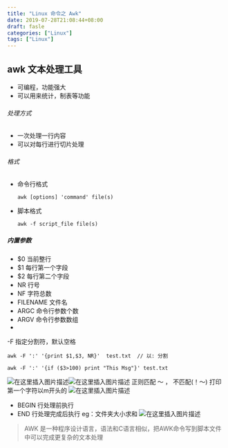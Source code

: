 ```yaml
---
title: "Linux 命令之 Awk"
date: 2019-07-28T21:08:44+08:00
draft: fasle
categories: ["Linux"]
tags: ["Linux"]
---
```

## awk 文本处理工具
- 可编程，功能强大
- 可以用来统计，制表等功能

###### 处理方式
* 一次处理一行内容
* 可以对每行进行切片处理
###### 格式
- 命令行格式
	```
	awk [options] 'command' file(s)
	```
- 脚本格式
	```
	awk -f script_file file(s)
	```

##### 内置参数
- $0 当前整行
- $1 每行第一个字段
- $2 每行第二个字段
- NR 行号
- NF 字符总数
- FILENAME 文件名
- ARGC 命令行参数个数
- ARGV 命令行参数数组
- 

-F 指定分割符，默认空格
```
awk -F ':' '{print $1,$3, NR}'  test.txt  // 以: 分割

awk -F ':' '{if ($3>100) print "This Msg"}' test.txt
```
![在这里插入图片描述](https://img-blog.csdnimg.cn/20190313221813746.png)![在这里插入图片描述](https://img-blog.csdnimg.cn/20190313221921397.png)
正则匹配 ～ ， 不匹配(！～)
打印第一个字符以m开头的
![在这里插入图片描述](https://img-blog.csdnimg.cn/20190313223242892.png)
- BEGIN 行处理前执行
- END 行处理完成后执行
eg：文件夹大小求和
![在这里插入图片描述](https://img-blog.csdnimg.cn/20190313224452488.png)

> AWK 是一种程序设计语言，语法和C语言相似，把AWK命令写到脚本文件中可以完成更复杂的文本处理
